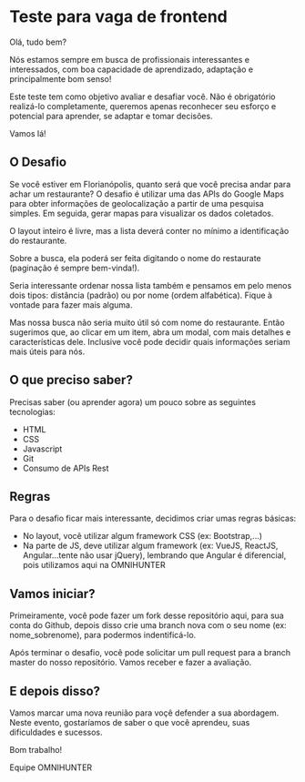 # Teste para vaga de frontend
Olá, tudo bem?

Nós estamos sempre em busca de profissionais interessantes e interessados, com boa capacidade de aprendizado, adaptação e principalmente bom senso!

Este teste tem como objetivo avaliar e desafiar você. Não é obrigatório realizá-lo completamente, queremos apenas reconhecer seu esforço e potencial para aprender, se adaptar e tomar decisões.

Vamos lá!

## O Desafio
Se você estiver em Florianópolis, quanto será que você precisa andar para achar um restaurante? O desafio é utilizar uma das APIs do Google Maps para obter informações de geolocalização a partir de uma pesquisa simples. Em seguida, gerar mapas  para visualizar os dados coletados.

O layout inteiro é livre, mas a lista deverá conter no mínimo a identificação do restaurante.

Sobre a busca, ela poderá ser feita digitando o nome do restaurate (paginação é sempre bem-vinda!).

Seria interessante ordenar nossa lista também e pensamos em pelo menos dois tipos: distância (padrão) ou por nome (ordem alfabética). Fique à vontade para fazer mais alguma.

Mas nossa busca não seria muito útil só com nome do restaurante. Então sugerimos que, ao clicar em um item, abra um modal, com mais detalhes e características dele. Inclusive você pode decidir quais informações seriam mais úteis para nós.

## O que preciso saber?
Precisas saber (ou aprender agora) um pouco sobre as seguintes tecnologias:
 * HTML
 * CSS
 * Javascript
 * Git
 * Consumo de APIs Rest

## Regras
Para o desafio ficar mais interessante, decidimos criar umas regras básicas:
 * No layout, você utilizar algum framework CSS (ex: Bootstrap,...)
 * Na parte de JS, deve utilizar algum framework (ex: VueJS, ReactJS, Angular...tente não usar jQuery), lembrando que Angular é diferencial, pois utilizamos aqui na OMNIHUNTER


## Vamos iniciar?
Primeiramente, você pode fazer um fork desse repositório aqui, para sua conta do Github, depois disso crie uma branch nova com o seu nome (ex: nome_sobrenome), para podermos indentificá-lo.

Após terminar o desafio, você pode solicitar um pull request para a branch master do nosso repositório. Vamos receber e fazer a avaliação.

## E depois disso?
Vamos marcar uma nova reunião para voçê defender a sua abordagem. Neste evento, gostaríamos de saber o que você aprendeu, suas dificuldades e sucessos.

Bom trabalho!

Equipe OMNIHUNTER

